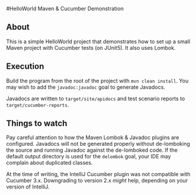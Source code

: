 #HelloWorld Maven & Cucumber Demonstration

## About
This is a simple HelloWorld project that demonstrates how to set up a small
Maven project with Cucumber tests (on JUnit5).  It also uses Lombok.

## Execution
Build the program from the root of the project with `mvn clean install`.  You
may wish to add the `javadoc:javadoc` goal to generate Javadocs.

Javadocs are written to `target/site/apidocs` and test scenario reports to
`target/cucumber-reports`.

## Things to watch
Pay careful attention to how the Maven Lombok & Javadoc plugins are configured.
Javadocs will not be generated properly without de-lomboking the source and
running Javadoc against the de-lomboked code.  If the default output directory
is used for the `delombok` goal, your IDE may complain about duplicated classes.

At the time of writing, the IntelliJ Cucumber plugin was not compatible with
Cucumber 3.x.  Downgrading to version 2.x *might* help, depending on your
version of IntelliJ.
